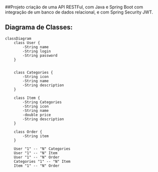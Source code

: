 ##Projeto criação de uma API RESTFul, com Java e Spring Boot com integração de um banco de dados relacional, e com Spring Security JWT.

## Diagrama de Classes:

```mermaid
classDiagram
    class User {
        -String name
        -String login
        -String password
    }

    
    class Categories {
        -String icon
        -String name
        -String description
    }
    
    class Item {
        -String Categories
        -String icon
        -String name
        -double price
        -String description
    }
    
    class Order {
        -String item
    }
    
    User "1" -- "N" Categories
    User "1" -- "N" Item
    User "1" -- "N" Order
    Categories "1" -- "N" Item
    Item "1" -- "N" Order
